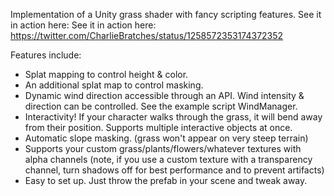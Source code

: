 Implementation of a Unity grass shader with fancy scripting features. See it in action here: See it in action here: https://twitter.com/CharlieBratches/status/1258572353174372352

Features include:
* Splat mapping to control height & color.
* An additional splat map to control masking.
* Dynamic wind direction accessible through an API. Wind intensity & direction can be controlled. See the example script WindManager.
* Interactivity! If your character walks through the grass, it will bend away from their position. Supports multiple interactive objects at once.
* Automatic slope masking. (grass won't appear on very steep terrain)
* Supports your custom grass/plants/flowers/whatever textures with alpha channels (note, if you use a custom texture with a transparency channel, turn shadows off for best performance and to prevent artifacts)
* Easy to set up. Just throw the prefab in your scene and tweak away.
